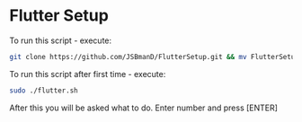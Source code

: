 # Flutter Setup
To run this script - execute:
```sh
git clone https://github.com/JSBmanD/FlutterSetup.git && mv FlutterSetup/flutter.sh flutter.sh && chmod +x flutter.sh && sudo ./flutter.sh
```

To run this script after first time - execute:
```sh
sudo ./flutter.sh
```

After this you will be asked what to do. Enter number and press [ENTER]
